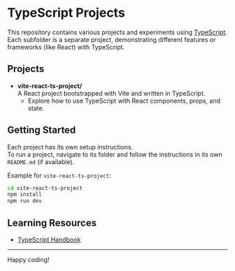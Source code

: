 # TypeScript Projects

This repository contains various projects and experiments using [TypeScript](https://www.typescriptlang.org/).  
Each subfolder is a separate project, demonstrating different features or frameworks (like React) with TypeScript.

## Projects

- **vite-react-ts-project/**  
  A React project bootstrapped with Vite and written in TypeScript.  
  - Explore how to use TypeScript with React components, props, and state.

<!-- Add more projects here as you create them -->

## Getting Started

Each project has its own setup instructions.  
To run a project, navigate to its folder and follow the instructions in its own `README.md` (if available).

Example for `vite-react-ts-project`:
```bash
cd vite-react-ts-project
npm install
npm run dev
```

## Learning Resources

- [TypeScript Handbook](https://www.typescriptlang.org/docs/handbook/intro.html)

---

Happy coding!
